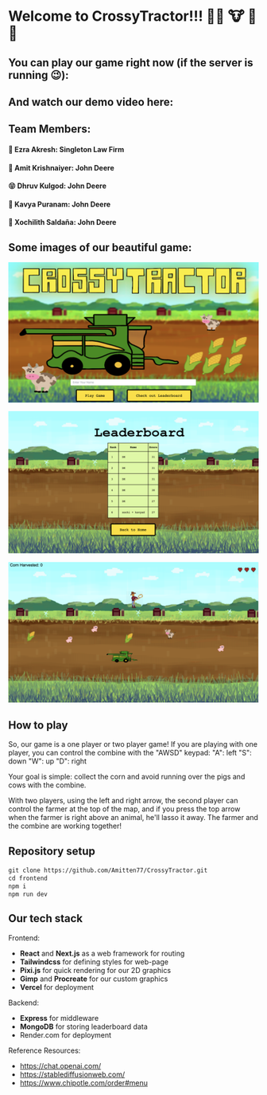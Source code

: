 # Welcome to CrossyTractor!!! :farmer: :cow: :corn: :pig: 

## You can play our game right now  (if the server is running :wink:): 

## And watch our demo video here: 

## Team Members:

#### :penguin: Ezra Akresh: Singleton Law Firm
#### :orangutan: Amit Krishnaiyer: John Deere
#### :stuck_out_tongue_closed_eyes: Dhruv Kulgod: John Deere
#### :cherry_blossom: Kavya Puranam: John Deere
#### :zany_face: Xochilith Saldaña: John Deere



## Some images of our beautiful game: 

![alt text](frontend/public/players/homePic.png)

![alt text](frontend/public/players/leaderboardPic.png)

![alt text](frontend/public/players/mapPic.png)



## How to play

So, our game is a one player or two player game! If you are playing with one player, you can control the combine with the "AWSD" keypad:
"A": left
"S": down
"W": up
"D": right

Your goal is simple: collect the corn and avoid running over the pigs and cows with the combine.


With two players, using the left and right arrow, the second player can control the farmer at the top of the map, and if you press the top arrow when the farmer is right above an animal, he'll lasso it away. The farmer and the combine are working together!

## Repository setup
```
git clone https://github.com/Amitten77/CrossyTractor.git
cd frontend
npm i
npm run dev
```

## Our tech stack

Frontend:
- **React** and **Next.js** as a web framework for routing
- **Tailwindcss** for defining styles for web-page
- **Pixi.js** for quick rendering for our 2D graphics
- **Gimp** and **Procreate** for our custom graphics
- **Vercel** for deployment

Backend:
- **Express** for middleware 
- **MongoDB** for storing leaderboard data
- Render.com for deployment

Reference Resources:
- https://chat.openai.com/
- https://stablediffusionweb.com/
- https://www.chipotle.com/order#menu




